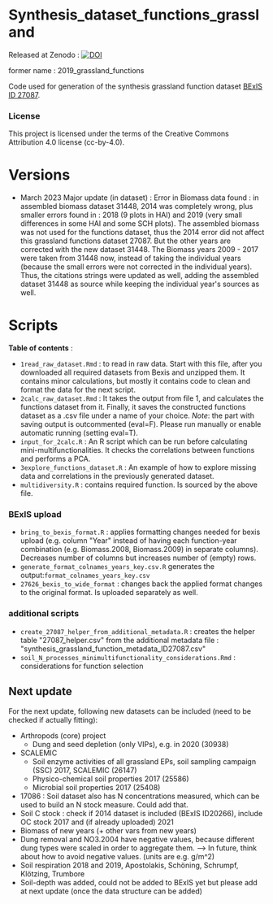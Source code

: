 # Synthesis_dataset_functions_grassland
Released at Zenodo : [![DOI](https://zenodo.org/badge/181692075.svg)](https://zenodo.org/badge/latestdoi/181692075)

former name : 2019_grassland_functions

Code used for generation of the synthesis grassland function dataset [BExIS ID 27087](https://www.bexis.uni-jena.de/ddm/data/showdata/27087).

### License

This project is licensed under the terms of the Creative Commons Attribution 4.0 license (cc-by-4.0).

# Versions

- March 2023 Major update (in dataset) : Error in Biomass data found : in assembled biomass dataset 31448, 2014 was completely wrong, plus smaller errors found in : 2018 (9 plots in HAI) and 2019 (very small differences in some HAI and some SCH plots).
  The assembled biomass was not used for the functions dataset, thus the 2014 error did not affect this grassland functions dataset 27087. But the other years are corrected with the new dataset 31448. The Biomass years 2009 - 2017 were taken from 31448 now, instead of taking the individual years (because the small errors were not corrected in the individual years). Thus, the citations strings were updated as well, adding the assembled dataset 31448 as source while keeping the individual year's sources as well.

# Scripts

**Table of contents** : 

- `1read_raw_dataset.Rmd` : to read in raw data. Start with this file, after you downloaded all required datasets from Bexis and unzipped them. It contains minor calculations, but mostly it contains code to clean and format the data for the next script.
- `2calc_raw_dataset.Rmd`  : It takes the output from file 1, and calculates the functions dataset from it. Finally, it saves the constructed functions dataset as a .csv file under a name of your choice. *Note*: the part with saving output is outcommented (eval=F). Please run manually or enable automatic running (setting eval=T).
- `input_for_2calc.R` : An R script which can be run before calculating mini-multifunctionalities. It checks the correlations between functions and performs a PCA.
- `3explore_functions_dataset.R` : An example of how to explore missing data and correlations in the previously generated dataset.
- `multidiversity.R` : contains required function. Is sourced by the above file.



### BExIS upload

- `bring_to_bexis_format.R` : applies formatting changes needed for bexis upload (e.g. column "Year" instead of having each function-year combination (e.g. Biomass.2008, Biomass.2009) in separate columns). Decreases number of columns but increases number of (empty) rows.
- `generate_format_colnames_years_key.csv.R` generates the output:`format_colnames_years_key.csv`
- `27626_bexis_to_wide_format` : changes back the applied format changes to the original format. Is uploaded separately as well.

### additional scripts

- `create_27087_helper_from_additional_metadata.R` : creates the helper table "27087_helper.csv" from the additional metadata file : "synthesis_grassland_function_metadata_ID27087.csv"
- `soil_N_processes_minimultifunctionality_considerations.Rmd` : considerations for function selection





## Next update

For the next update, following new datasets can be included (need to be checked if actually fitting):
- Arthropods (core) project
  - Dung and seed depletion (only VIPs), e.g. in 2020 (30938)
- SCALEMIC
  - Soil enzyme activities of all grassland EPs, soil sampling campaign (SSC) 2017, SCALEMIC (26147)
  - Physico-chemical soil properties 2017 (25586)
  - Microbial soil properties 2017 (25408)
- 17086 : Soil dataset also has N concentrations measured, which can be used to build an N stock measure. Could add that.
- Soil C stock : check if 2014 dataset is included (BExIS ID20266), include OC stock 2017 and (if already uploaded) 2021 
- Biomass of new years (+ other vars from new years)
- Dung removal and NO3.2004 have negative values, because different dung types were scaled in order to aggregate them. --> In future, think about how to avoid negative values. (units are e.g. g/m^2)
- Soil respiration 2018 and 2019, Apostolakis, Schöning, Schrumpf, Klötzing, Trumbore
- Soil-depth was added, could not be added to BExIS yet but please add at next update (once the data structure can be added)
